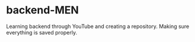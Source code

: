 # backend-MEN
Learning backend through YouTube and creating a repository. Making sure everything is saved properly.
